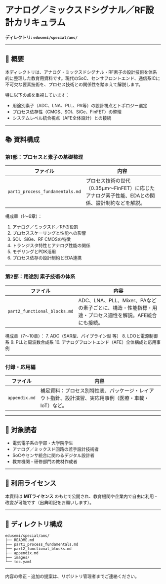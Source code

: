 # アナログ／ミックスドシグナル／RF設計カリキュラム  
**ディレクトリ: `edusemi/special/ams/`**

---

## 📘 概要

本ディレクトリは、アナログ・ミックスドシグナル・RF素子の設計技術を体系的に整理した教育用資料です。現代のSoC、センサフロントエンド、通信系ICに不可欠な要素技術を、プロセス技術との関係性を踏まえて解説します。

特に以下の点を重視しています：
- 用途別素子（ADC、LNA、PLL、PA等）の設計視点とトポロジー選定
- プロセス依存性（CMOS、SOI、SiGe、FinFET）の整理
- システムレベル統合視点（AFE全体設計）との接続

---

## 📚 資料構成

### **第1部：プロセスと素子の基礎整理**
| ファイル | 内容 |
|----------|------|
| `part1_process_fundamentals.md` | プロセス技術の世代（0.35μm〜FinFET）に応じたアナログ素子性能、EDAとの関係、設計制約などを解説。 |

構成章（1〜6章）：
1. アナログ／ミックスド／RFの役割
2. プロセススケーリングと性能への影響
3. SOI、SiGe、RF CMOSの特徴
4. トランジスタ特性とアナログ性能の関係
5. モデリングとPDK活用
6. プロセス依存の設計制約とEDA連携

---

### **第2部：用途別 素子技術の体系**
| ファイル | 内容 |
|----------|------|
| `part2_functional_blocks.md` | ADC、LNA、PLL、Mixer、PAなどの素子ごとに、構造・性能指標・用途・プロセス適性を解説。AFE統合にも接続。 |

構成章（7〜10章）：
7. ADC（SAR型、パイプライン型 等）
8. LDOと電源制御系
9. PLLと周波数合成系
10. アナログフロントエンド（AFE）全体構成と応用事例

---

### **付録・応用編**
| ファイル | 内容 |
|----------|------|
| `appendix.md` | 補足資料：プロセス別特性表、パッケージ・レイアウト指針、設計演習、実応用事例（医療・車載・IoT）など。 |

---

## 🎯 対象読者

- 電気電子系の学部・大学院学生  
- アナログ／ミックスド回路の若手設計技術者  
- SoCやセンサ統合に関わるデジタル設計者  
- 教育機関・研修部門の教材作成者

---

## 📎 利用ライセンス

本資料は **MITライセンス** のもとで公開され、教育機関や企業内で自由に利用・改変が可能です（出典明記をお願いします）。

---

## 📂 ディレクトリ構成
```
edusemi/special/ams/
├── README.md
├── part1_process_fundamentals.md
├── part2_functional_blocks.md
├── appendix.md
├── images/
└── toc.yaml
```
---

内容の修正・追加の提案は、リポジトリ管理者までご連絡ください。
